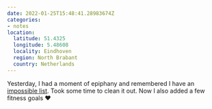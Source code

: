 ```yaml
---
date: 2022-01-25T15:48:41.28983674Z
categories:
- notes
location:
  latitude: 51.4325
  longitude: 5.48608
  locality: Eindhoven
  region: North Brabant
  country: Netherlands
---
```


Yesterday, I had a moment of epiphany and remembered I have an [impossible list](/impossible-list). Took some time to clean it out. Now I also added a few fitness goals ❤️

